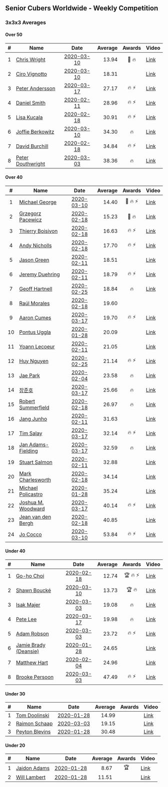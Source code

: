 ## Senior Cubers Worldwide - Weekly Competition
### 3x3x3 Averages

#### Over 50

| # | Name | Date | Average | Awards | Video |
| :--: | -- | :--: | --: | :--: | -- |
| 1 | [Chris Wright](../persons/chris_wright.md) | [2020-03-10](2020-03-10.md) | 13.94 | 🥇 🔥 | [Link](https://www.facebook.com/events/164742401163863/permalink/166336147671155/) |
| 2 | [Ciro Vignotto](../persons/ciro_vignotto.md) | [2020-03-10](2020-03-10.md) | 18.31 |  | [Link](https://www.facebook.com/events/164742401163863/permalink/165962107708559/) |
| 3 | [Peter Andersson](../persons/peter_andersson.md) | [2020-03-17](2020-03-17.md) | 27.17 | 🔥 ⚡ | [Link](https://www.facebook.com/events/280686576235146/permalink/282193822751088/) |
| 4 | [Daniel Smith](../persons/daniel_smith.md) | [2020-02-11](2020-02-11.md) | 28.96 | 🔥 ⚡ | [Link](https://www.facebook.com/events/616423959107229/permalink/618093752273583/) |
| 5 | [Lisa Kucala](../persons/lisa_kucala.md) | [2020-02-18](2020-02-18.md) | 30.91 | 🔥 ⚡ | [Link](https://www.facebook.com/events/2558750947697073/permalink/2561750364063798/) |
| 6 | [Joffie Berkowitz](../persons/joffie_berkowitz.md) | [2020-03-10](2020-03-10.md) | 34.30 | 🔥 | [Link](https://www.facebook.com/events/164742401163863/permalink/167793530858750/) |
| 7 | [David Burchill](../persons/david_burchill.md) | [2020-02-18](2020-02-18.md) | 34.84 | 🔥 ⚡ | [Link](https://www.facebook.com/events/2558750947697073/permalink/2563602730545228/) |
| 8 | [Peter Douthwright](../persons/peter_douthwright.md) | [2020-03-03](2020-03-03.md) | 38.36 | 🔥 | [Link](https://www.facebook.com/events/241721610185997/permalink/245440153147476/) |

#### Over 40

| # | Name | Date | Average | Awards | Video |
| :--: | -- | :--: | --: | :--: | -- |
| 1 | [Michael George](../persons/michael_george.md) | [2020-03-10](2020-03-10.md) | 14.40 | 🥈 🔥 ⚡ | [Link](https://www.facebook.com/events/164742401163863/permalink/164839624487474/) |
| 2 | [Grzegorz Pacewicz](../persons/grzegorz_pacewicz.md) | [2020-02-18](2020-02-18.md) | 15.23 | 🥉 🔥 | [Link](https://www.facebook.com/events/2558750947697073/permalink/2559926517579516/) |
| 3 | [Thierry Boisivon](../persons/thierry_boisivon.md) | [2020-02-18](2020-02-18.md) | 16.63 | 🔥 ⚡ | [Link](https://www.facebook.com/events/2558750947697073/permalink/2561495007422667/) |
| 4 | [Andy Nicholls](../persons/andy_nicholls.md) | [2020-02-18](2020-02-18.md) | 17.70 | 🔥 ⚡ | [Link](https://www.facebook.com/events/2558750947697073/permalink/2559165057655662/) |
| 5 | [Jason Green](../persons/jason_green.md) | [2020-02-11](2020-02-11.md) | 18.51 |  | [Link](https://www.facebook.com/events/616423959107229/permalink/621424961940462/) |
| 6 | [Jeremy Duehring](../persons/jeremy_duehring.md) | [2020-02-11](2020-02-11.md) | 18.79 | 🔥 ⚡ | [Link](https://www.facebook.com/events/616423959107229/permalink/618639688885656/) |
| 7 | [Geoff Hartnell](../persons/geoff_hartnell.md) | [2020-02-25](2020-02-25.md) | 18.84 | 🔥 | [Link](https://www.facebook.com/events/196320811461109/permalink/199805584445965/) |
| 8 | [Raúl Morales](../persons/raul_morales.md) | [2020-02-18](2020-02-18.md) | 19.60 |  | |
| 9 | [Aaron Cumes](../persons/aaron_cumes.md) | [2020-03-17](2020-03-17.md) | 19.70 | 🔥 ⚡ | [Link](https://www.facebook.com/events/280686576235146/permalink/281995872770883/) |
| 10 | [Pontus Uggla](../persons/pontus_uggla.md) | [2020-01-28](2020-01-28.md) | 20.09 |  | [Link](https://www.facebook.com/pontusuggla/videos/10156642116836576/) |
| 11 | [Yoann Lecoeur](../persons/yoann_lecoeur.md) | [2020-02-11](2020-02-11.md) | 21.05 |  | [Link](https://www.facebook.com/events/616423959107229/permalink/616850075731284/) |
| 12 | [Huy Nguyen](../persons/huy_nguyen.md) | [2020-02-25](2020-02-25.md) | 21.14 | 🔥 ⚡ | [Link](https://www.facebook.com/events/196320811461109/permalink/196924671400723/) |
| 13 | [Jae Park](../persons/jae_park.md) | [2020-02-04](2020-02-04.md) | 23.58 | 🔥 | [Link](https://www.facebook.com/groups/1604105099735401/permalink/2135450339934205/) |
| 14 | [장준호](../persons/장준호.md) | [2020-03-17](2020-03-17.md) | 25.66 | 🔥 | [Link](https://www.facebook.com/events/280686576235146/permalink/281744432796027/) |
| 15 | [Robert Summerfield](../persons/robert_summerfield.md) | [2020-02-18](2020-02-18.md) | 26.97 | 🔥 | [Link](https://www.facebook.com/events/2558750947697073/permalink/2559037207668447/) |
| 16 | [Jang Junho](../persons/jang_junho.md) | [2020-02-11](2020-02-11.md) | 31.63 |  | [Link](https://www.facebook.com/events/616423959107229/permalink/618758058873819/) |
| 17 | [Tim Salay](../persons/tim_salay.md) | [2020-03-17](2020-03-17.md) | 32.14 | 🔥 ⚡ | [Link](https://www.facebook.com/events/280686576235146/permalink/282751479361989/) |
| 18 | [Jan Adams-Fielding](../persons/jan_adams-fielding.md) | [2020-03-17](2020-03-17.md) | 32.59 | 🔥 | [Link](https://www.facebook.com/events/280686576235146/permalink/284893272481143/) |
| 19 | [Stuart Salmon](../persons/stuart_salmon.md) | [2020-02-11](2020-02-11.md) | 32.88 |  | [Link](https://www.facebook.com/events/616423959107229/permalink/621286958620929/) |
| 20 | [Mark Charlesworth](../persons/mark_charlesworth.md) | [2020-02-18](2020-02-18.md) | 34.14 |  | [Link](https://www.facebook.com/events/2558750947697073/permalink/2562987523940082/) |
| 21 | [Michael Policastro](../persons/michael_policastro.md) | [2020-01-28](2020-01-28.md) | 35.24 |  | [Link](https://www.facebook.com/100008831955388/videos/2261201300850913/) |
| 22 | [Joshua M. Woodward](../persons/joshua_m._woodward.md) | [2020-03-17](2020-03-17.md) | 40.14 | 🔥 ⚡ | [Link](https://www.facebook.com/events/280686576235146/permalink/281264172844053/) |
| 23 | [Jean van den Bergh](../persons/jean_van_den_bergh.md) | [2020-02-18](2020-02-18.md) | 40.85 |  | [Link](https://www.facebook.com/events/2558750947697073/permalink/2564174693821365/) |
| 24 | [Jo Cocco](../persons/jo_cocco.md) | [2020-03-10](2020-03-10.md) | 53.84 | 🔥 ⚡ | [Link](https://www.facebook.com/events/164742401163863/permalink/168022254169211/) |

#### Under 40

| # | Name | Date | Average | Awards | Video |
| :--: | -- | :--: | --: | :--: | -- |
| 1 | [Go-ho Choi](../persons/go-ho_choi.md) | [2020-02-18](2020-02-18.md) | 12.74 | 🏆 🔥 ⚡ | [Link](https://www.facebook.com/events/1618332754973681/permalink/1618631721610451/) |
| 2 | [Shawn Boucké](../persons/shawn_boucke.md) | [2020-03-10](2020-03-10.md) | 13.73 | 🏆 🔥 | [Link](https://www.facebook.com/events/164742401163863/permalink/164912484480188/) |
| 3 | [Isak Majer](../persons/isak_majer.md) | [2020-03-03](2020-03-03.md) | 19.08 | 🔥 | [Link](https://www.facebook.com/events/241721610185997/permalink/244931956531629/) |
| 4 | [Pete Lee](../persons/pete_lee.md) | [2020-03-17](2020-03-17.md) | 19.98 | 🔥 | [Link](https://www.facebook.com/events/280686576235146/permalink/283408659296271/) |
| 5 | [Adam Robson](../persons/adam_robson.md) | [2020-03-03](2020-03-03.md) | 23.72 | 🔥 ⚡ | [Link](https://www.facebook.com/events/241721610185997/permalink/244428349915323/) |
| 6 | [Jamie Brady (Deansie)](../persons/jamie_brady.md) | [2020-01-28](2020-01-28.md) | 24.65 |  | [Link](https://www.facebook.com/Magnacube.askme/videos/1047021635647834/) |
| 7 | [Matthew Hart](../persons/matthew_hart.md) | [2020-02-04](2020-02-04.md) | 24.96 |  | [Link](https://www.facebook.com/bazosoft/videos/10221648844229649/) |
| 8 | [Brooke Persoon](../persons/brooke_persoon.md) | [2020-03-03](2020-03-03.md) | 47.49 | 🔥 ⚡ | [Link](https://www.facebook.com/events/241721610185997/permalink/245749193116572/) |

#### Under 30

| # | Name | Date | Average | Awards | Video |
| :--: | -- | :--: | --: | :--: | -- |
| 1 | [Tom Doolinski](../persons/tom_doolinski.md) | [2020-01-28](2020-01-28.md) | 14.99 |  | [Link](https://www.facebook.com/tom.dooley.35175/videos/1479385075550710/) |
| 2 | [Raimon Schaap](../persons/raimon_schaap.md) | [2020-03-03](2020-03-03.md) | 19.15 |  | [Link](https://www.facebook.com/events/241721610185997/permalink/243001870057971/) |
| 3 | [Peyton Blevins](../persons/peyton_blevins.md) | [2020-01-28](2020-01-28.md) | 30.48 |  | [Link](https://www.facebook.com/TheNewProcess/videos/3093917170665620/) |

#### Under 20

| # | Name | Date | Average | Awards | Video |
| :--: | -- | :--: | --: | :--: | -- |
| 1 | [Jaidon Adams](../persons/jaidon_adams.md) | [2020-01-28](2020-01-28.md) | 8.67 | 🏆 | [Link](https://www.facebook.com/jaidon.adams.1/videos/2562434104083122/) |
| 2 | [Will Lambert](../persons/will_lambert.md) | [2020-01-28](2020-01-28.md) | 11.51 |  | [Link](https://www.facebook.com/Willislwynlambert/videos/10221470476215884/) |


<!-- Global site tag (gtag.js) - Google Analytics -->
<script async src="https://www.googletagmanager.com/gtag/js?id=UA-86348435-3"></script>
<script>window.dataLayer = window.dataLayer || []; function gtag() {dataLayer.push(arguments);} gtag('js', new Date()); gtag('config', 'UA-86348435-3');</script>
